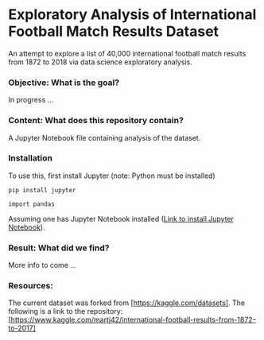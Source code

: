 # Exploratory Analysis of International Football Match Results Dataset
 
An attempt to explore a list of 40,000 international football match results from 1872 to 2018 via data science exploratory analysis.
### Objective: What is the goal?
In progress ...
### Content: What does this repository contain? 
A Jupyter Notebook file containing analysis of the dataset.
### Installation
To use this, first install Jupyter (note: Python must be installed)
```
pip install jupyter

import pandas
```
Assuming one has Jupyter Notebook installed ([Link to install Jupyter Notebook](https://jupyter.org/install)).

### Result: What did we find?

More info to come ...
### Resources:
The current dataset was forked from [https://kaggle.com/datasets]. The following is a link to the repository: [https://www.kaggle.com/martj42/international-football-results-from-1872-to-2017]

